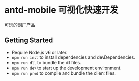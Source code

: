 # antd-mobile 可视化快速开发
可玩的副厂产品

## Getting Started

- Require Node.js v6 or later.
- `npm run inst` to install dependencies and devDependencies.
- `npm run dll` to bundle the dll files.
- `npm run dev` to start up the development environment.
- `npm run prod` to compile and bundle the client files.

